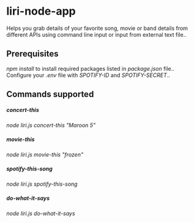 # liri-node-app
Helps you grab details of your favorite song, movie or band details from different APIs using command line input or input from external text file..
## Prerequisites
*npm install* to install required packages listed in *package.json* file..
Configure your *.env* file with *SPOTIFY-ID* and *SPOTIFY-SECRET*..

## Commands supported
##### concert-this
*node liri.js concert-this "Maroon 5"*
##### movie-this
*node liri.js movie-this "frozen"*
##### spotify-this-song
*node liri.js spotify-this-song*
##### do-what-it-says
*node liri.js do-what-it-says*
